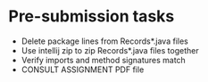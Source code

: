 # Pre-submission tasks
- Delete package lines from Records*.java files
- Use intellij zip to zip Records*.java files together
- Verify imports and method signatures match
- CONSULT ASSIGNMENT PDF file
